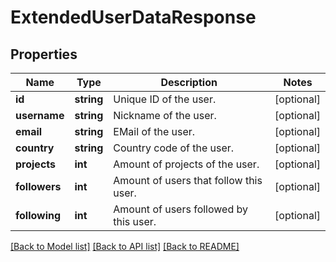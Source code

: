 # ExtendedUserDataResponse

## Properties
Name | Type | Description | Notes
------------ | ------------- | ------------- | -------------
**id** | **string** | Unique ID of the user. | [optional] 
**username** | **string** | Nickname of the user. | [optional] 
**email** | **string** | EMail of the user. | [optional] 
**country** | **string** | Country code of the user. | [optional] 
**projects** | **int** | Amount of projects of the user. | [optional] 
**followers** | **int** | Amount of users that follow this user. | [optional] 
**following** | **int** | Amount of users followed by this user. | [optional] 

[[Back to Model list]](../README.md#documentation-for-models) [[Back to API list]](../README.md#documentation-for-api-endpoints) [[Back to README]](../README.md)


